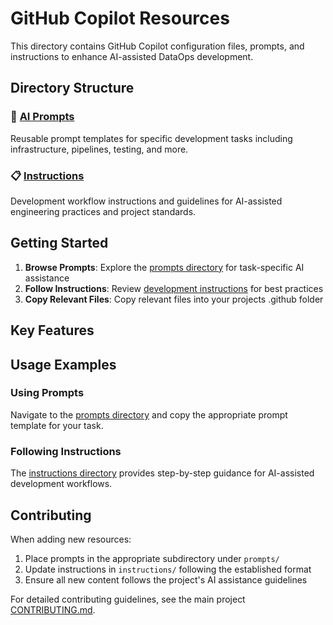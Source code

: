 # GitHub Copilot Resources

This directory contains GitHub Copilot configuration files, prompts, and instructions to enhance AI-assisted DataOps development.

## Directory Structure

### 📝 [AI Prompts](prompts/)

Reusable prompt templates for specific development tasks including infrastructure, pipelines, testing, and more.

### 📋 [Instructions](instructions/)

Development workflow instructions and guidelines for AI-assisted engineering practices and project standards.

## Getting Started

1. **Browse Prompts**: Explore the [prompts directory](prompts/) for task-specific AI assistance
2. **Follow Instructions**: Review [development instructions](instructions/) for best practices
3. **Copy Relevant Files**: Copy relevant files into your projects .github folder

## Key Features

## Usage Examples

### Using Prompts

Navigate to the [prompts directory](prompts/) and copy the appropriate prompt template for your task.

### Following Instructions

The [instructions directory](instructions/) provides step-by-step guidance for AI-assisted development workflows.

## Contributing

When adding new resources:

1. Place prompts in the appropriate subdirectory under `prompts/`
2. Update instructions in `instructions/` following the established format
3. Ensure all new content follows the project's AI assistance guidelines

For detailed contributing guidelines, see the main project [CONTRIBUTING.md](../CONTRIBUTING.md).